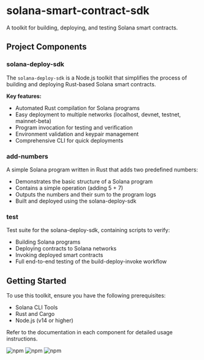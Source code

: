 # solana-smart-contract-sdk

A toolkit for building, deploying, and testing Solana smart contracts.

## Project Components

### solana-deploy-sdk

The `solana-deploy-sdk` is a Node.js toolkit that simplifies the process of building and deploying Rust-based Solana smart contracts.

**Key features:**
- Automated Rust compilation for Solana programs
- Easy deployment to multiple networks (localhost, devnet, testnet, mainnet-beta)
- Program invocation for testing and verification
- Environment validation and keypair management
- Comprehensive CLI for quick deployments

### add-numbers

A simple Solana program written in Rust that adds two predefined numbers:
- Demonstrates the basic structure of a Solana program
- Contains a simple operation (adding 5 + 7)
- Outputs the numbers and their sum to the program logs
- Built and deployed using the solana-deploy-sdk

### test

Test suite for the solana-deploy-sdk, containing scripts to verify:
- Building Solana programs
- Deploying contracts to Solana networks
- Invoking deployed smart contracts
- Full end-to-end testing of the build-deploy-invoke workflow

## Getting Started

To use this toolkit, ensure you have the following prerequisites:
- Solana CLI Tools
- Rust and Cargo
- Node.js (v14 or higher)

Refer to the documentation in each component for detailed usage instructions.

![npm](https://img.shields.io/npm/dw/solana-deploy-sdk)
![npm](https://img.shields.io/npm/v/solana-deploy-sdk)
![npm](https://img.shields.io/npm/l/solana-deploy-sdk)
